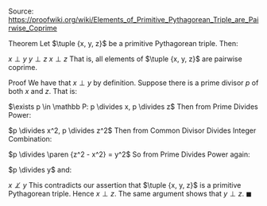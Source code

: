 # 

Source: https://proofwiki.org/wiki/Elements_of_Primitive_Pythagorean_Triple_are_Pairwise_Coprime

Theorem
Let $\tuple {x, y, z}$ be a primitive Pythagorean triple.
Then:

$x \perp y$
$y \perp z$
$x \perp z$
That is, all elements of $\tuple {x, y, z}$ are pairwise coprime.


Proof
We have that $x \perp y$ by definition.
Suppose there is a prime divisor $p$ of both $x$ and $z$.
That is:

$\exists p \in \mathbb P: p \divides x, p \divides z$
Then from Prime Divides Power:

$p \divides x^2, p \divides z^2$
Then from Common Divisor Divides Integer Combination:

$p \divides \paren {z^2 - x^2} = y^2$
So from Prime Divides Power again:

$p \divides y$
and:

$x \not \perp y$
This contradicts our assertion that $\tuple {x, y, z}$ is a primitive Pythagorean triple.
Hence $x \perp z$.
The same argument shows that $y \perp z$.
$\blacksquare$





